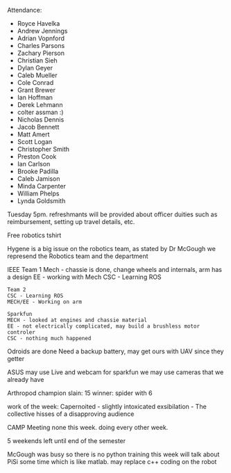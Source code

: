 Attendance:

- Royce Havelka
- Andrew Jennings
- Adrian Vopnford
- Charles Parsons
- Zachary Pierson
- Christian Sieh
- Dylan Geyer
- Caleb Mueller
- Cole Conrad
- Grant Brewer
- Ian Hoffman
- Derek Lehmann
- colter assman :)
- Nicholas Dennis
- Jacob Bennett
- Matt Amert
- Scott Logan
- Christopher Smith
- Preston Cook
- Ian Carlson
- Brooke Padilla
- Caleb Jamison
- Minda Carpenter
- William Phelps
- Lynda Goldsmith






Tuesday 5pm.
	refreshmants will be provided
	about officer duities such as reimbursement, setting up travel details, etc.
	

Free robotics tshirt

Hygene is a big issue on the robotics team, as stated by Dr McGough
	we represend the Robotics team and the department

IEEE
	Team 1
	Mech - chassie is done, change wheels and internals, arm has a design
	EE - working with Mech
	CSC - Learning ROS
	
	Team 2
	CSC - Learning ROS
	MECH/EE - Working on arm

	Sparkfun
	MECH - looked at engines and chassie material
	EE - not electrically complicated, may build a brushless motor controler
	CSC - nothing much happened

Odroids are done
	Need a backup battery, may get ours with UAV since they getter

ASUS
	may use Live and webcam
	for sparkfun we may use cameras that we already have

Arthropod champion
	slain: 15
	winner: spider with 6

work of the week:
	Capernoited - slightly intoxicated
	exsibilation - The collective hisses of a disapproving audience
	
CAMP Meeting
	none this week. doing every other week. 

5 weekends left until end of the semester

McGough was busy so there is no python training this week
	will talk about PiSi some time which is like matlab. may replace c++ coding on the robot

